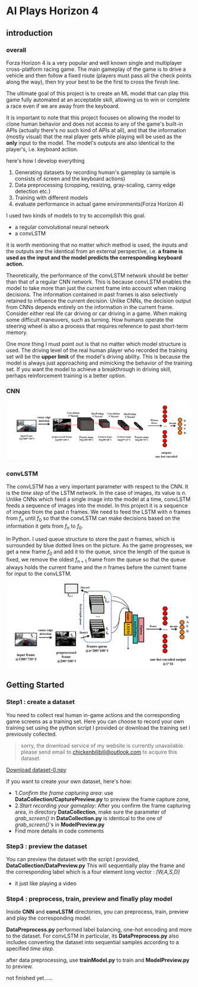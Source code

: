 # AI Plays Horizon 4

## introduction

### overall

Forza Horizon 4 is a very popular and well known single
and multiplayer cross-platform racing game.
The main gameplay of the game is to drive a vehicle 
and then follow a fixed route (players must pass all the check points along the way), then try your best to be the first to cross 
the finish line.

The ultimate goal of this project is to create an ML model that can play this game
fully automated at an acceptable skill, allowing us to win or 
complete a race even if we are away from the keyboard. 

It is important to note that this project focuses on allowing
the model to clone human behavior and does not access to any of 
the game's built-in APIs (actually there's no such kind of APIs at all), and that the information 
(mostly visual) that the real player gets while playing 
will be used as the __only__ input to the model.
The model's outputs are also identical to the player's, 
i.e. keyboard action.


here's how I develop everything

1. Generating datasets by recording human's gameplay (a sample is consists of screen and the keyboard actions)
2. Data preprocessing (cropping, resizing, gray-scaling, canny edge detection etc.)
3. Training with different models
4. evaluate performance in actual game environments(Forza Horizon 4)

I used two kinds of models to try to accomplish this goal.
* a regular convolutional neural network
* a convLSTM

it is worth mentioning that no matter which method is used,
the inputs and the outputs are the identical from an external 
perspective, i.e. __a frame is used as the input and the 
model predicts the corresponding keyboard action.__

Theoretically, the performance of the convLSTM 
network should be better than that of a regular CNN network. 
This is because convLSTM enables the model to take more 
than just the current frame into account when making decisions.
The information contained in past frames is also selectively
retained to influence the current decision. Unlike CNNs,
the decision output from CNNs depends entirely on the
information in the current frame. Consider either real
life car driving or car driving in a game. When making
some difficult maneuvers, such as turning. How humans 
operate the steering wheel is also a process that requires 
reference to past short-term memory. 

One more thing I must
point out is that no matter which model structure is used. 
The driving level of the real human player
who recorded the training set will be the __upper limit__
of the model's driving ability. This is because the model
is always just approaching and mimicking the behavior of 
the training set. If you want the model to achieve a 
breakthrough in driving skill, perhaps reinforcement
training is a better option.

### CNN
![](Pictures/CNN_structure.png)
### convLSTM

The convLSTM has a very important parameter 
with respect to the CNN. 
It is the _time step_
of the LSTM network. In the case of images,
its value is $n$. Unlike CNNs which feed 
a single image into the model at a time, convLSTM feeds a sequence of images into the model. 
In this project it is a sequence of images from the past $n$ frames. We need to feed the LSTM with $n$
frames from $f_n$ until $f_0$ so that the convLSTM can make decisions based 
on the information it gets from $f_n$ to $f_0$.

In Python.
I used queue structure to store the past $n$ frames, 
which is surrounded by blue dotted lines on the picture. 
As the game progresses, we get a new frame $f_0$ and add it to the queue,
since the length of the queue is fixed, we remove the oldest $f_{n+1}$ frame 
from the queue so that the queue always holds the current
frame and the $n$ frames before the current frame for input to the convLSTM.

![](Pictures/convLSTM_structure.png)

## Getting Started

### Step1 : create a dataset

You need to collect real human in-game actions and the corresponding game 
screens as a training set. Here you can choose to record your own training 
set using the python script I provided or download the training set I previously collected.

> sorry, the download service of my website is currently unavailable.
> please send email to chickenbilibili@outlook.com to acquire this dataset.
 
[Download  dataset-0.npy](not_available)

If you want to create your own dataset, here's how:

*  1._Confirm the frame capturing area_: use __DataCollection/CapturePreview.py__ 
to preview the frame capture
zone, 
*  2._Start recording your gameplay_: After you confirm the frame capturing area, in directory
__DataCollection__,
make sure the parameter of _grab_screen()_
in __DataCollection.py__ is identical to the one of _grab_screen()_'s in __ModelPreview.py__
*  Find more details in code comments

### Step3 : preview the dataset

You can preview the dataset with the script I provided,
__DataCollection/DataPreview.py__ This will sequentially play the frame and the corresponding 
label which is a four element long vector : _[W,A,S,D]_ 

*   it just like playing a video


### Step4 : preprocess, train, preview and finally play model


Inside __CNN__ and __convLSTM__ directories, you can preprocess, train,
preview and play the corresponding 
model.

 __DataPreprocess.py__  performed label balancing,
one-hot encoding and more to the dataset.
For convLSTM in particular, its __DataPreprocess.py__ also includes converting
the dataset into sequential samples according to a specified _time step_.

after data preprocessing, use __trainModel.py__ to train and __ModelPreview.py__ to preview.


not finished yet......


